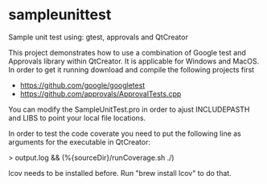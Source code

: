 # sampleunittest
Sample unit test using: gtest, approvals and QtCreator

This project demonstrates how to use a combination of Google test and Approvals library within QtCreator. It is applicable for Windows and MacOS.
In order to get it running download and compile the following projects first
* https://github.com/google/googletest
* https://github.com/approvals/ApprovalTests.cpp

You can modify the SampleUnitTest.pro in order to ajust INCLUDEPASTH and LIBS to point your local file locations.

In order to test the code coverate you need to put the following line as arguments for the executable in QtCreator:

\> output.log && (%{sourceDir}/runCoverage.sh ./)

lcov needs to be installed before. Run "brew install lcov" to do that.
